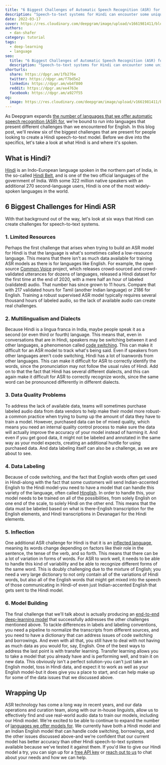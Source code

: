 ```yaml
---
title: "6 Biggest Challenges of Automatic Speech Recognition (ASR) for Hindi"
description: "Speech-to-text systems for Hindi can encounter some unique challenges.  Here are 6 of the biggest ones that tend to crop up."
date: 2022-03-17
cover: https://res.cloudinary.com/deepgram/image/upload/v1661981411/blog/6-challenges-asr-hindi/6-biggest-challenges-of-ASR-for-Hindi-thumb-554x22.png
authors:
  - dan-shafer
category: tutorial
tags:
  - deep-learning
  - language
seo:
  title: "6 Biggest Challenges of Automatic Speech Recognition (ASR) for Hindi"
  description: "Speech-to-text systems for Hindi can encounter some unique challenges. Here are 6 of the biggest ones that tend to crop up."
shorturls:
  share: https://dpgr.am/1fb276e
  twitter: https://dpgr.am/f7bd5e2
  linkedin: https://dpgr.am/eb4f800
  reddit: https://dpgr.am/ee4763e
  facebook: https://dpgr.am/a927f55
og:
  image: https://res.cloudinary.com/deepgram/image/upload/v1661981411/blog/6-challenges-asr-hindi/6-biggest-challenges-of-ASR-for-Hindi-thumb-554x22.png
---
```


As Deepgram expands [the number of languages that we offer automatic speech recognition (ASR) for](https://deepgram.com/product/languages/), we're bound to run into languages that present different challenges than we encountered for English. In this blog post, we'll review six of the biggest challenges that are present for people looking to create a Hindi speech-to-text model. Before we dive into the specifics, let's take a look at what Hindi is and where it's spoken.

## What is Hindi?

[Hindi](https://en.wikipedia.org/wiki/Hindi) is an Indo-European language spoken in the northern part of India, in the so-called [Hindi Belt](https://en.wikipedia.org/wiki/Hindi_Belt), and is one of the two official languages of the government of India. With some 322 million native speakers with an additional 270 second-language users, Hindi is one of the most widely-spoken languages in the world.

## 6 Biggest Challenges for Hindi ASR

With that background out of the way, let's look at six ways that Hindi can create challenges for speech-to-text systems.

### 1\. Limited Resources

Perhaps the first challenge that arises when trying to build an ASR model for Hindi is that the language is what's sometimes called a low-resource language. This means that there isn't as much data available for training ASR models as there is for languages like English. For example, the open source [Common Voice](https://commonvoice.mozilla.org/en) project, which releases crowd-sourced and crowd-validated utterances for dozens of languages, released a Hindi dataset for the first time at the end of 2020, with a mere half an hour of labeled (validated) audio. That number has since grown to 11 hours. Compare that with 217 validated hours for Tamil (another Indian language) or 2186 for English. Training a robust supervised ASR model typically requires several thousand hours of labeled audio, so the lack of available audio can create real challenges.

### 2\. Multilingualism and Dialects

Because Hindi is a lingua franca in India, maybe people speak it as a second (or even third or fourth) language. This means that, even in conversations that are in Hindi, speakers may be switching between it and other languages, a phenomenon called [code switching](https://en.wikipedia.org/wiki/Code-switching). This can make it difficult for an ASR model to track what's being said. Even if speakers from other languages aren't code switching, Hindi has a lot of loanwords from other languages. This can make it difficult for ASR to correctly identify the words, since the pronunciation may not follow the usual rules of Hindi. Add on to that the fact that Hindi has several different dialects, and this can again make it difficult for ASR to correctly recognize words, since the same word can be pronounced differently in different dialects.



### 3\. Data Quality Problems

To address the lack of available data, teams will sometimes purchase labeled audio data from data vendors to help make their model more robust-a common practice when trying to bump up the amount of data they have to train a model. However, purchased data can be of mixed quality, which means you need an internal quality control process to make sure the data will actually improve the accuracy of your model instead of harming it. And even if you get good data, it might not be labeled and annotated in the same way as your model expects, creating an additional hurdle for using purchased data. And data labeling itself can also be a challenge, as we are about to see.

### 4\. Data Labeling

Because of code switching, and the fact that English words often get used in Hindi-along with the fact that some customers will send Indian-accented English to the Hindi model-you need to have a model that can handle this variety of the language, often called [Hinglish](https://en.wikipedia.org/wiki/Hinglish). In order to handle this, your model needs to be trained on all of the possibilities, from solely English on one end of the scale, to solely Hindi on the other end. This means that the data must be labeled based on what is there-English transcription for the English elements, and Hindi transcriptions in Devanagari for the Hindi elements.

### 5\. Inflection

One additional ASR challenge for Hindi is that it is an [inflected language](https://en.wikipedia.org/wiki/Inflection), meaning its words change depending on factors like their role in the sentence, the tense of the verb, and so forth. This means that there can be a lot of variation in forms of words. For ASR to work well, it needs to be able to handle this kind of variability and be able to recognize different forms of the same word. This is doubly challenging due to the mixture of English; you need a very large dictionary to not only contain all of the variations of Hindi words, but also all of the English words that might get mixed into the speech of those communicating in Hindi-of even just Indian-accented English that gets sent to the Hindi model.

### 6\. Model Building

The final challenge that we'll talk about is actually producing an [end-to-end deep-learning model](https://blog.deepgram.com/deep-learning-speech-recognition/) that successfully addresses the other challenges mentioned above. To tackle differences in labels and labeling conventions, you need a pipeline to normalize the transcripts from different sources, and you need to have a dictionary that can address issues of code switching and borrowings. And even with all that, you still have to deal with not having as much data as you would for, say, English. One of the best ways to address the last point is with transfer learning. Transfer learning allows you to take a model that you already have and is performing well, and train it on new data. This obviously isn't a perfect solution-you can't just take an English model, toss in Hindi data, and expect it to work as well as your English model-but it does give you a place to start, and can help make up for some of the data issues that we discussed above.

## Wrapping Up

ASR technology has come a long way in recent years, and our data operations and curation team, along with our in-house linguists, allow us to effectively find and use real-world audio data to train our models, including our Hindi model. We're excited to be able to continue to expand the number of [languages we offer models for](https://deepgram.com/product/languages/). We currently have both a Hindi model and an Indian English model that can handle code switching, borrowings, and the other issues discussed above-and we're confident that our current model has better accuracy than other Hindi speech-to-text systems available because we've tested it against them. If you'd like to give our Hindi model a try, you can sign up for a [free API key](https://console.deepgram.com/) or [reach out to us](https://deepgram.com/contact-us/) to chat about your needs and how we can help.
